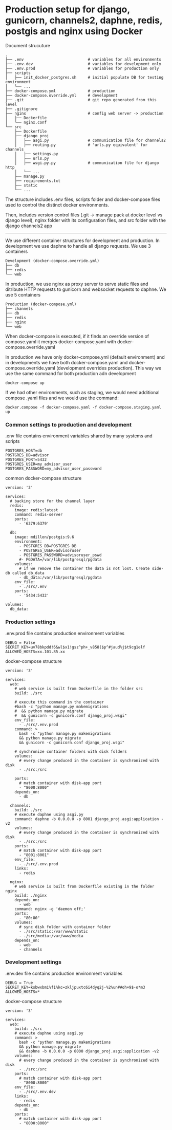 # Production setup for django, gunicorn, channels2, daphne, redis, postgis and nginx using Docker

Document strucuture

```
.
├── .env                            # variables for all environments
├── .env.dev                        # variables for development only
├── .env.prod                       # variables for production only
├── scripts
│   ├── init_docker_postgres.sh     # initial populate DB for testing environment
│   └── ...
├── docker-compose.yml              # production
├── docker-compose.override.yml     # development
├── .git                            # git repo generated from this level
├── .gitignore
├── nginx                           # config web server -> production
│   ├── Dockerfile
│   └── nginx.conf
└── src
    ├── Dockerfile
    ├── django_proj
    │   ├── asgi.py                 # communication file for channels2 
    │   ├── routing.py              # 'urls.py equivalent' for channels
    │   ├── settings.py
    │   ├── urls.py
    │   ├── wsgi.py.py              # communication file for django http
    │   └── ...
    ├── manage.py
    ├── requirements.txt
    ├── static
    └── ...
```

The structure includes .env files, scripts folder and docker-compose files used to control the distinct docker environments.

Then, includes version control files (.git -> manage pack at docker level vs django level), nginx folder with its configuration files, and src folder with the django channels2 app

----------

We use different container structures for development and production.
In development we use daphne to handle all django requests. We use 3 containers

```
Development (docker-compose.override.yml)
├── db
├── redis
└── web
```

In production, we use nginx as proxy server to serve static files and ditribute HTTP requests to gunicorn and websocket requests to daphne. We use 5 containers 

```
Production (docker-compose.yml)
├── channels
├── db
├── redis
├── nginx
└── web
```

When docker-compose is executed, if it finds an override version of compose.yaml it merges docker-compose.yaml with docker-compose.override.yaml

In production we have only docker-compose.yml (default environment) and in developments we have both docker-compose.yaml and docker-compose.override.yaml (development overrides production). This way we use the same command for both production adn development

```
docker-compose up 
```

If we had other environments, such as staging, we would need additional compose .yaml files and we would use the command:
```
docker.compose -f docker-compose.yaml -f docker-compose.staging.yaml up
```


### Common settings to production and development
.env file contains environment variables shared by many systems and scripts

```
POSTGRES_HOST=db
POSTGRES_DB=advisor
POSTGRES_PORT=5432
POSTGRES_USER=my_advisor_user
POSTGRES_PASSWORD=my_advisor_user_password
```


common docker-compose structure

```
version: '3'

services:
  # backing store for the channel layer
  redis:
    image: redis:latest
    command: redis-server
    ports:
      - '6379:6379'

  db:
    image: mdillon/postgis:9.6
    environment:
      - POSTGRES_DB=POSTGRES_DB
      - POSTGRES_USER=advisoruser
      - POSTGRES_PASSWORD=advisoruser_pswd
      #- PGDATA=/var/lib/postgresql/pgdata
    volumes:
      # if we remove the container the data is not lost. Create side-db called db_data
      - db_data:/var/lib/postgresql/pgdata
    env_file:
      - ./src/.env
    ports:
      - '5434:5432'

volumes:
  db_data:
```


### Production settings
.env.prod file contains production environment variables

```
DEBUG = False
SECRET_KEY=uv78bkpdd!6&wl$x1!gsz^ph+_v858($p^#jaud%j$t9cg1elf
ALLOWED_HOSTS=xx.101.85.xx
```

docker-compose structure

```
version: '3'

services:
  web:
    # web service is built from Dockerfile in the folder src
    build: ./src

    # execute this command in the container
    #bash -c "python manage.py makemigrations
    #  && python manage.py migrate
    #  && gunicorn -c gunicorn.conf django_proj.wsgi"
    env_file:
      - ./src/.env.prod
    command: >
      bash -c "python manage.py makemigrations
      && python manage.py migrate
      && gunicorn -c gunicorn.conf django_proj.wsgi"

    # synchronize container folders with disk folders
    volumes: 
      # every change produced in the container is synchronized with disk
      - ./src:/src

    ports:
      # match container with disk-app port
      - "8000:8000"
    depends_on:
      - db

  channels:
    build: ./src
    # execute daphne using asgi.py
    command: daphne -b 0.0.0.0 -p 8001 django_proj.asgi:application -v2
    volumes: 
      # every change produced in the container is synchronized with disk
      - ./src:/src
    ports:
      # match container with disk-app port
      - "8001:8001"
    env_file:
      - ./src/.env.prod
    links:
      - redis

  nginx:
    # web service is built from Dockerfile existing in the folder nginx
    build: ./nginx
    depends_on:
      - web
    command: nginx -g 'daemon off;'
    ports:
      - "80:80"
    volumes:
      # sync disk folder with container folder
      - ./src/static:/var/www/static
      - ./src/media:/var/www/media
    depends_on:
      - web
      - channels
```
	

### Development settings
.env.dev file contains production environment variables

```
DEBUG = True
SECRET_KEY=ksbwxbmi%f1%kc=zkljpuxtc6i4dyq2j-%2%un##oh+9$-o*m3
ALLOWED_HOSTS=*
```

docker-compose structure

```
version: '3'

services:
  web:
    build: ./src
    # execute daphne using asgi.py
    command: >
      bash -c "python manage.py makemigrations
      && python manage.py migrate
      && daphne -b 0.0.0.0 -p 8000 django_proj.asgi:application -v2
    volumes: 
      # every change produced in the container is synchronized with disk
      - ./src:/src
    ports:
      # match container with disk-app port
      - "8000:8000"
    env_file:
      - ./src/.env.dev
    links:
      - redis
    depends_on:
      - db
    ports:
      # match container with disk-app port
      - "8000:8000"
```



